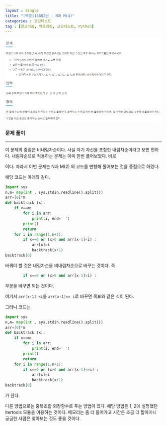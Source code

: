 ```yaml
---
layout : single
title: "[백준]15652번 - N과 M(4)"
categories : 코딩테스트
tag : [알고리즘, 백트래킹, 코딩테스트, Python]
---
```


<img src="https://github.com/Cladonia-S/Cladonia-S.github.io/blob/master/images/20210727-2.PNG?raw=true" alt="20210727-2.PNG" style="zoom:150%;" />



### 문제 풀이

---

이 문제의 중점은 비내림차순이다. 사실 자기 자신을 포함한 내림차순이라고 보면 편하다. 내림차순으로 적용하는 문제는 이미 한번 풀어보았다. 바로 

[N과 M(2)]: https://cladonia-s.github.io/%EC%BD%94%EB%94%A9%ED%85%8C%EC%8A%A4%ED%8A%B8/(%EB%B0%B1%EC%A4%80)15650%EB%B2%88N%EA%B3%BCM(2)/	"N과 M(2)"

이다. 따라서 이번 문제는 N과 M(2) 의 코드를 변형해 풀어보는 것을 중점으로 하겠다.

해당 코드는 아래와 같다.

```python
import sys
n,m= map(int , sys.stdin.readline().split())
arr=[0]*m
def backtrack (x):
    if x==m:
        for i in arr:
            print(i, end=' ')
        print()
        return
    for i in range(1,n+1):
        if x==0 or (x>0 and arr[x-1]<i) :
            arr[x]=i
            backtrack(x+1)
backtrack(0)
```

 바꿔야 할 것은 내림차순을 비내림차순으로 바꾸는 것이다. 즉 

```python
        if x==0 or (x>0 and arr[x-1]<i) :
```

부분을 바꾸면 되는 것이다.

여기서 `arr[x-1] <i`를 `arr[x-1]<= i`로 바꾸면 목표와 같은 식이 된다.

그러니 코드는

```python
import sys
n,m= map(int , sys.stdin.readline().split())
arr=[0]*m
def backtrack (x):
    if x==m:
        for i in arr:
            print(i, end=' ')
        print()
        return
    for i in range(1,n+1):
        if x==0 or (x>0 and arr[x-1]<=i) :
            arr[x]=i
            backtrack(x+1)
backtrack(0)
```

가 된다.

다른 방법으로는 중복조합 외장함수로 푸는 방법이 있다. 해당 방법은 1, 2에 설명했던 itertools 모듈을 이용하는 것이다. 메모리는 좀 더 들어가고 시간은 조금 더 짧아지니 궁금한 사람은 찾아보는 것도 좋을 것이다.